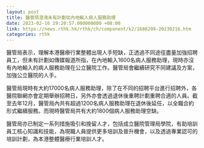 ```yaml
---
layout: post
title: 醫管局澄清未有計劃從內地輸入病人服務助理
date: 2023-02-16 19:20:57.000000000 +08:00
link: https://news.rthk.hk/rthk/ch/component/k2/1688209-20230216.htm
categories: rthk
---
```


醫管局表示，理解本港醫療行業整體出現人手短缺，正透過不同途徑盡量加強招聘員工，但未有計劃如傳媒報道所指，在內地輸入1600名病人服務助理，現時亦沒有內地輸入的病人服務助理在公立醫院工作。醫管局會繼續研究不同建議及方案，加強公立醫院的人手。

醫管局現時有大約17000名病人服務助理，除了在不同的招聘平台進行招聘外，各醫院聯網亦會定期舉辦招聘日，另外亦會透過退休後重聘計劃重聘合適的人員。截至去年12月，醫管局內共有超過1200名病人服務助理在退休後延任，以全職合約形式繼續服務。而現時醫管局共有大約1800個病人服務助理空缺。

醫管局亦已制定一系列措施吸引和挽留人才，包括成立醫院管理局學院，有助培訓員工核心知識和技能，為現職人員提供更多培訓及晉升機會，以及透過專業認可的培訓計劃，為本港整體醫療行業培訓人才。
